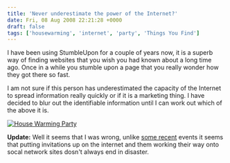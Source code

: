 ```yaml
---
title: 'Never underestimate the power of the Internet?'
date: Fri, 08 Aug 2008 22:21:28 +0000
draft: false
tags: ['housewarming', 'internet', 'party', 'Things You Find']
---
```


I have been using StumbleUpon for a couple of years now, it is a superb way of finding websites that you wish you had known about a long time ago. Once in a while you stumble upon a page that you really wonder how they got there so fast.

I am not sure if this person has underestimated the capacity of the Internet to spread information really quickly or if it is a marketing thing. I have decided to blur out the identifiable information until I can work out which of the above it is.

[![](/uploads/2008/08/tracyappsunblured-267x300.png "House Warming Party")](/uploads/2008/08/tracyappsunblured.png)

**Update:** Well it seems that I was wrong, unlike [some recent](http://news.bbc.co.uk/1/hi/england/kent/7385924.stm) events it seems that putting invitations up on the internet and them working their way onto socal network sites dosn't always end in disaster.